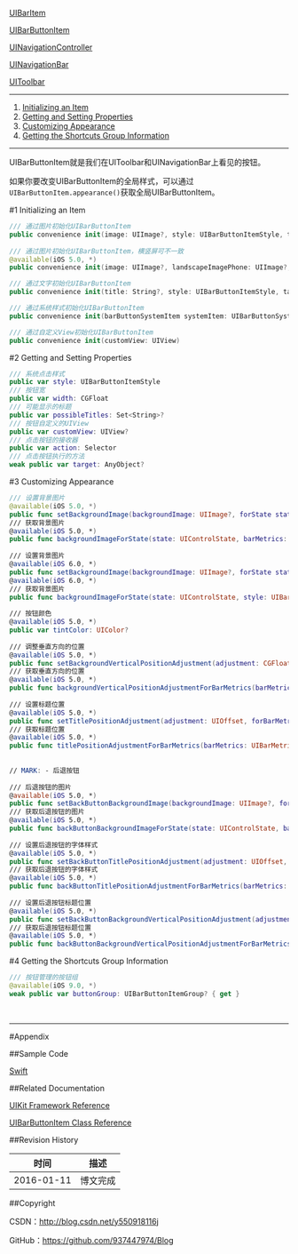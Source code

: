 [UIBarItem](https://github.com/937447974/Blog/blob/master/IOS/Cocoa%20Touch%20Layer/UIKit/UIBarItem.md)

[UIBarButtonItem](https://github.com/937447974/Blog/blob/master/IOS/Cocoa%20Touch%20Layer/UIKit/UIBarButtonItem.md)

[UINavigationController](https://github.com/937447974/Blog/blob/master/IOS/Cocoa%20Touch%20Layer/UIKit/UINavigationController.md)

[UINavigationBar](https://github.com/937447974/Blog/blob/master/IOS/Cocoa%20Touch%20Layer/UIKit/UINavigationBar.md)

[UIToolbar](https://github.com/937447974/Blog/blob/master/IOS/Cocoa%20Touch%20Layer/UIKit/UIToolbar.md)

----

1. [Initializing an Item](#Initializing_an_Item)
2. [Getting and Setting Properties](#Getting_and_Setting_Properties)
3. [Customizing Appearance](#Customizing_Appearance)
4. [Getting the Shortcuts Group Information](#Getting_the_Shortcuts_Group_Information)

----

UIBarButtonItem就是我们在UIToolbar和UINavigationBar上看见的按钮。

如果你要改变UIBarButtonItem的全局样式，可以通过`UIBarButtonItem.appearance()`获取全局UIBarButtonItem。

#<a id="Initializing_an_Item">1 Initializing an Item

```swift
/// 通过图片初始化UIBarButtonItem
public convenience init(image: UIImage?, style: UIBarButtonItemStyle, target: AnyObject?, action: Selector)
    
/// 通过图片初始化UIBarButtonItem，横竖屏可不一致
@available(iOS 5.0, *)
public convenience init(image: UIImage?, landscapeImagePhone: UIImage?, style: UIBarButtonItemStyle, target: AnyObject?, action: Selector)

/// 通过文字初始化UIBarButtonItem
public convenience init(title: String?, style: UIBarButtonItemStyle, target: AnyObject?, action: Selector)

/// 通过系统样式初始化UIBarButtonItem
public convenience init(barButtonSystemItem systemItem: UIBarButtonSystemItem, target: AnyObject?, action: Selector)

/// 通过自定义View初始化UIBarButtonItem
public convenience init(customView: UIView)
```

#<a id="Getting_and_Setting_Properties">2 Getting and Setting Properties

```swift
/// 系统点击样式
public var style: UIBarButtonItemStyle
/// 按钮宽
public var width: CGFloat
/// 可能显示的标题
public var possibleTitles: Set<String>?
/// 按钮自定义的UIView
public var customView: UIView?
/// 点击按钮的接收器
public var action: Selector
/// 点击按钮执行的方法
weak public var target: AnyObject?
```

#<a id="Customizing_Appearance">3 Customizing Appearance

```swift
/// 设置背景图片
@available(iOS 5.0, *)
public func setBackgroundImage(backgroundImage: UIImage?, forState state: UIControlState, barMetrics: UIBarMetrics)
/// 获取背景图片
@available(iOS 5.0, *)
public func backgroundImageForState(state: UIControlState, barMetrics: UIBarMetrics) -> UIImage?
    
/// 设置背景图片
@available(iOS 6.0, *)
public func setBackgroundImage(backgroundImage: UIImage?, forState state: UIControlState, style: UIBarButtonItemStyle, barMetrics: UIBarMetrics)
@available(iOS 6.0, *)
/// 获取背景图片
public func backgroundImageForState(state: UIControlState, style: UIBarButtonItemStyle, barMetrics: UIBarMetrics) -> UIImage?
    
/// 按钮颜色
@available(iOS 5.0, *)
public var tintColor: UIColor?
    
/// 调整垂直方向的位置
@available(iOS 5.0, *)
public func setBackgroundVerticalPositionAdjustment(adjustment: CGFloat, forBarMetrics barMetrics: UIBarMetrics)
/// 获取垂直方向的位置
@available(iOS 5.0, *)
public func backgroundVerticalPositionAdjustmentForBarMetrics(barMetrics: UIBarMetrics) -> CGFloat
    
/// 设置标题位置
@available(iOS 5.0, *)
public func setTitlePositionAdjustment(adjustment: UIOffset, forBarMetrics barMetrics: UIBarMetrics)
/// 获取标题位置
@available(iOS 5.0, *)
public func titlePositionAdjustmentForBarMetrics(barMetrics: UIBarMetrics) -> UIOffset
    
    
// MARK: - 后退按钮
    
/// 后退按钮的图片
@available(iOS 5.0, *)
public func setBackButtonBackgroundImage(backgroundImage: UIImage?, forState state: UIControlState, barMetrics: UIBarMetrics)
/// 获取后退按钮的图片
@available(iOS 5.0, *)
public func backButtonBackgroundImageForState(state: UIControlState, barMetrics: UIBarMetrics) -> UIImage?
    
/// 设置后退按钮的字体样式
@available(iOS 5.0, *)
public func setBackButtonTitlePositionAdjustment(adjustment: UIOffset, forBarMetrics barMetrics: UIBarMetrics)
/// 获取后退按钮的字体样式
@available(iOS 5.0, *)
public func backButtonTitlePositionAdjustmentForBarMetrics(barMetrics: UIBarMetrics) -> UIOffset
    
/// 设置后退按钮标题位置
@available(iOS 5.0, *)
public func setBackButtonBackgroundVerticalPositionAdjustment(adjustment: CGFloat, forBarMetrics barMetrics: UIBarMetrics)
/// 获取后退按钮标题位置
@available(iOS 5.0, *)
public func backButtonBackgroundVerticalPositionAdjustmentForBarMetrics(barMetrics: UIBarMetrics) -> CGFloat
```

#<a id="Getting_the_Shortcuts_Group_Information">4 Getting the Shortcuts Group Information

```swift
/// 按钮管理的按钮组
@available(iOS 9.0, *)
weak public var buttonGroup: UIBarButtonItemGroup? { get }
```

&#160;

----------

#Appendix

##Sample Code

[Swift](https://github.com/937447974/Swift)

##Related Documentation

[UIKit Framework Reference](https://developer.apple.com/library/ios/documentation/UIKit/Reference/UIKit_Framework/index.html)

[UIBarButtonItem Class Reference](https://developer.apple.com/library/ios/documentation/UIKit/Reference/UIBarButtonItem_Class/index.html)

##Revision History

| 时间 | 描述 |
| ---- | ---- |
| 2016-01-11 | 博文完成 |

##Copyright

CSDN：http://blog.csdn.net/y550918116j

GitHub：https://github.com/937447974/Blog